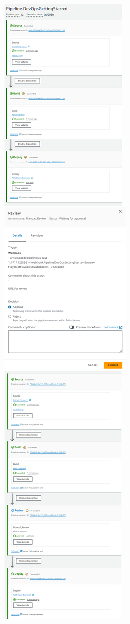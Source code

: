 
![pipeline.png](https://github.com/MayoNotMayo/AWS-Projects/blob/main/LabPhotos/pipeline.png)
![review.png](https://github.com/MayoNotMayo/AWS-Projects/blob/main/LabPhotos/review.png)
![pipelinereview.png](https://github.com/MayoNotMayo/AWS-Projects/blob/main/LabPhotos/pipelinereview.png)

